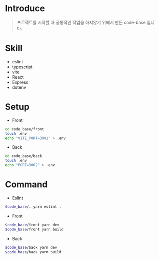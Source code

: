 # Introduce

> 프로젝트를 시작할 때 공통적인 작업을 하지않기 위해서 만든 code-base 입니다.

# Skill

-   eslint
-   typescript
-   vite
-   React
-   Express
-   dotenv

# Setup

-   Front

```bash
cd code_base/front
touch .env
echo "VITE_PORT=3001" > .env
```

-   Back

```bash
cd code_base/back
touch .env
echo "PORT=3002" > .env
```

# Command

-   Eslint

```bash
$code_base/. yarn eslint .
```

-   Front

```bash
$code_base/front yarn dev
$code_base/front yarn build
```

-   Back

```bash
$code_base/back yarn dev
$code_base/back yarn build
```
